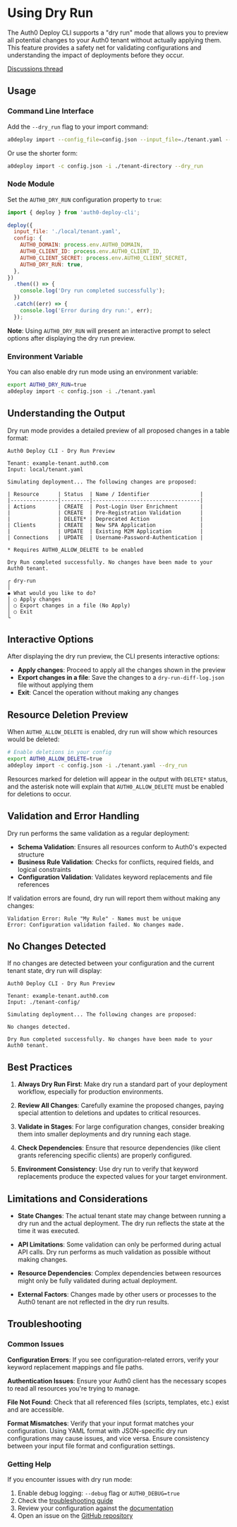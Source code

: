 # Using Dry Run

The Auth0 Deploy CLI supports a "dry run" mode that allows you to preview all potential changes to your Auth0 tenant without actually applying them. This feature provides a safety net for validating configurations and understanding the impact of deployments before they occur.

[Discussions thread](https://github.com/auth0/auth0-deploy-cli/discussions/1092?sort=new)

## Usage

### Command Line Interface

Add the `--dry_run` flag to your import command:

```bash
a0deploy import --config_file=config.json --input_file=./tenant.yaml --dry_run
```

Or use the shorter form:

```bash
a0deploy import -c config.json -i ./tenant-directory --dry_run
```

### Node Module

Set the `AUTH0_DRY_RUN` configuration property to `true`:

```javascript
import { deploy } from 'auth0-deploy-cli';

deploy({
  input_file: './local/tenant.yaml',
  config: {
    AUTH0_DOMAIN: process.env.AUTH0_DOMAIN,
    AUTH0_CLIENT_ID: process.env.AUTH0_CLIENT_ID,
    AUTH0_CLIENT_SECRET: process.env.AUTH0_CLIENT_SECRET,
    AUTH0_DRY_RUN: true,
  },
})
  .then(() => {
    console.log('Dry run completed successfully');
  })
  .catch((err) => {
    console.log('Error during dry run:', err);
  });
```

**Note**: Using `AUTH0_DRY_RUN` will present an interactive prompt to select options after displaying the dry run preview.

### Environment Variable

You can also enable dry run mode using an environment variable:

```bash
export AUTH0_DRY_RUN=true
a0deploy import -c config.json -i ./tenant.yaml
```

## Understanding the Output

Dry run mode provides a detailed preview of all proposed changes in a table format:

```text
Auth0 Deploy CLI - Dry Run Preview

Tenant: example-tenant.auth0.com
Input: local/tenant.yaml

Simulating deployment... The following changes are proposed:

| Resource      | Status  | Name / Identifier                |
|---------------|---------|----------------------------------|
| Actions       | CREATE  | Post-Login User Enrichment       |
|               | CREATE  | Pre-Registration Validation      |
|               | DELETE* | Deprecated Action                |
| Clients       | CREATE  | New SPA Application              |
|               | UPDATE  | Existing M2M Application         |
| Connections   | UPDATE  | Username-Password-Authentication |

* Requires AUTH0_ALLOW_DELETE to be enabled

Dry Run completed successfully. No changes have been made to your Auth0 tenant.

┌ dry-run
│
◆ What would you like to do?
│ ○ Apply changes
│ ○ Export changes in a file (No Apply)
│ ○ Exit
└
```

## Interactive Options

After displaying the dry run preview, the CLI presents interactive options:

- **Apply changes**: Proceed to apply all the changes shown in the preview
- **Export changes in a file**: Save the changes to a `dry-run-diff-log.json` file without applying them
- **Exit**: Cancel the operation without making any changes

## Resource Deletion Preview

When `AUTH0_ALLOW_DELETE` is enabled, dry run will show which resources would be deleted:

```bash
# Enable deletions in your config
export AUTH0_ALLOW_DELETE=true
a0deploy import -c config.json -i ./tenant.yaml --dry_run
```

Resources marked for deletion will appear in the output with `DELETE*` status, and the asterisk note will explain that `AUTH0_ALLOW_DELETE` must be enabled for deletions to occur.

## Validation and Error Handling

Dry run performs the same validation as a regular deployment:

- **Schema Validation**: Ensures all resources conform to Auth0's expected structure
- **Business Rule Validation**: Checks for conflicts, required fields, and logical constraints
- **Configuration Validation**: Validates keyword replacements and file references

If validation errors are found, dry run will report them without making any changes:

```text
Validation Error: Rule "My Rule" - Names must be unique
Error: Configuration validation failed. No changes made.
```

## No Changes Detected

If no changes are detected between your configuration and the current tenant state, dry run will display:

```text
Auth0 Deploy CLI - Dry Run Preview

Tenant: example-tenant.auth0.com
Input: ./tenant-config/

Simulating deployment... The following changes are proposed:

No changes detected.

Dry Run completed successfully. No changes have been made to your Auth0 tenant.
```

## Best Practices

1. **Always Dry Run First**: Make dry run a standard part of your deployment workflow, especially for production environments.

2. **Review All Changes**: Carefully examine the proposed changes, paying special attention to deletions and updates to critical resources.

3. **Validate in Stages**: For large configuration changes, consider breaking them into smaller deployments and dry running each stage.

4. **Check Dependencies**: Ensure that resource dependencies (like client grants referencing specific clients) are properly configured.

5. **Environment Consistency**: Use dry run to verify that keyword replacements produce the expected values for your target environment.

## Limitations and Considerations

- **State Changes**: The actual tenant state may change between running a dry run and the actual deployment. The dry run reflects the state at the time it was executed.

- **API Limitations**: Some validation can only be performed during actual API calls. Dry run performs as much validation as possible without making changes.

- **Resource Dependencies**: Complex dependencies between resources might only be fully validated during actual deployment.

- **External Factors**: Changes made by other users or processes to the Auth0 tenant are not reflected in the dry run results.

## Troubleshooting

### Common Issues

**Configuration Errors**: If you see configuration-related errors, verify your keyword replacement mappings and file paths.

**Authentication Issues**: Ensure your Auth0 client has the necessary scopes to read all resources you're trying to manage.

**File Not Found**: Check that all referenced files (scripts, templates, etc.) exist and are accessible.

**Format Mismatches**: Verify that your input format matches your configuration. Using YAML format with JSON-specific dry run configurations may cause issues, and vice versa. Ensure consistency between your input file format and configuration settings.

### Getting Help

If you encounter issues with dry run mode:

1. Enable debug logging: `--debug` flag or `AUTH0_DEBUG=true`
2. Check the [troubleshooting guide](./troubleshooting.md)
3. Review your configuration against the [documentation](./configuring-the-deploy-cli.md)
4. Open an issue on the [GitHub repository](https://github.com/auth0/auth0-deploy-cli/issues)
